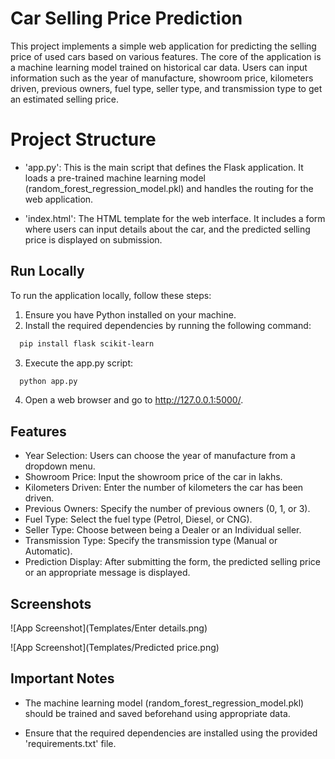 
# Car Selling Price Prediction

This project implements a simple web application for predicting the selling price of used cars based on various features. The core of the application is a machine learning model trained on historical car data. Users can input information such as the year of manufacture, showroom price, kilometers driven, previous owners, fuel type, seller type, and transmission type to get an estimated selling price.


# Project Structure
* 'app.py': This is the main script that defines the Flask application. It loads a pre-trained machine learning model (random_forest_regression_model.pkl) and handles the routing for the web application.

* 'index.html': The HTML template for the web interface. It includes a form where users can input details about the car, and the predicted selling price is displayed on submission.


## Run Locally

To run the application locally, follow these steps:

1. Ensure you have Python installed on your machine.
2. Install the required dependencies by running the following command:

```bash
  pip install flask scikit-learn
```

3. Execute the app.py script:

```bash
  python app.py
```

4. Open a web browser and go to http://127.0.0.1:5000/.




## Features

- Year Selection: Users can choose the year of manufacture from a dropdown menu.
- Showroom Price: Input the showroom price of the car in lakhs.
- Kilometers Driven: Enter the number of kilometers the car has been driven.
- Previous Owners: Specify the number of previous owners (0, 1, or 3).
- Fuel Type: Select the fuel type (Petrol, Diesel, or CNG).
- Seller Type: Choose between being a Dealer or an Individual seller.
- Transmission Type: Specify the transmission type (Manual or Automatic).
- Prediction Display: After submitting the form, the predicted selling price or an appropriate message is displayed.


## Screenshots

![App Screenshot](Templates/Enter details.png)

![App Screenshot](Templates/Predicted price.png)


## Important Notes
* The machine learning model (random_forest_regression_model.pkl) should be trained and saved beforehand using appropriate data.

* Ensure that the required dependencies are installed using the provided 'requirements.txt' file.

